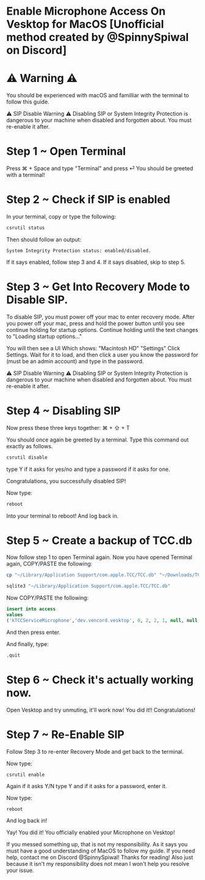 # Enable Microphone Access On Vesktop for MacOS [Unofficial method created by @SpinnySpiwal on Discord]

# :warning: Warning :warning: 
You should be experienced with macOS and familliar with the terminal to follow this guide.

:warning:  SIP Disable Warning :warning: 
Disabling SIP or System Integrity Protection is dangerous to your machine when disabled and forgotten about. You must re-enable it after.

# Step 1 ~ Open Terminal
Press ⌘ + Space and type "Terminal" and press ⏎ 
You should be greeted with a terminal!

# Step 2 ~ Check if SIP is enabled
In your terminal, copy or type the following:
```sh
csrutil status
```

Then should follow an output:
```
System Integrity Protection status: enabled/disabled.
```

If it says enabled, follow step 3 and 4. If it says disabled, skip to step 5.

# Step 3 ~ Get Into Recovery Mode to Disable SIP.
To disable SIP, you must power off your mac to enter recovery mode.
After you power off your mac, press and hold the power button until you see continue holding for startup options.
Continue holding until the text changes to "Loading startup options..."

You will then see a UI Which shows:
"Macintosh HD" "Settings"
Click Settings. Wait for it to load, and then click a user you know the password for (must be an admin account) and type in the password.

:warning:  SIP Disable Warning :warning: 
Disabling SIP or System Integrity Protection is dangerous to your machine when disabled and forgotten about. You must re-enable it after.

# Step 4 ~ Disabling SIP
Now press these three keys together:
⌘ + ⇧ + T

You should once again be greeted by a terminal.
Type this command out exactly as follows.
```sh
csrutil disable
```
type Y if it asks for yes/no and type a password if it asks for one.

Congratulations, you successfully disabled SIP!

Now type:
```sh
reboot
```
Into your terminal to reboot! And log back in.

# Step 5 ~ Create a backup of TCC.db

Now follow step 1 to open Terminal again.
Now you have opened Terminal again, COPY/PASTE the following:
```sh
cp "~/Library/Application Support/com.apple.TCC/TCC.db" "~/Downloads/TCC.db.bak"
```

```sh
sqlite3 "~/Library/Application Support/com.apple.TCC/TCC.db"
```

Now COPY/PASTE the following:
```sql
insert into access
values
('kTCCServiceMicrophone','dev.vencord.vesktop', 0, 2, 2, 1, null, null, null, 'UNUSED', null, null, 1669648527, 0, 0, 0, 0)
```
And then press enter.

And finally, type:
```sql
.quit
```

# Step 6 ~ Check it's actually working now.
Open Vesktop and try unmuting, it'll work now!
You did it!! Congratulations!

# Step 7 ~ Re-Enable SIP
Follow Step 3 to re-enter Recovery Mode and get back to the terminal.

Now type:
```sh
csrutil enable
```
Again if it asks Y/N type Y and if it asks for a password, enter it.

Now type:
```
reboot
```
And log back in!

Yay! You did it! You officially enabled your Microphone on Vesktop!

If you messed something up, that is not my responsibility. As it says you must have a good understanding of MacOS to follow my guide.
If you need help, contact me on Discord @SpinnySpiwal! Thanks for reading! Also just because it isn't my responsibility does not mean I won't
help you resolve your issue.
